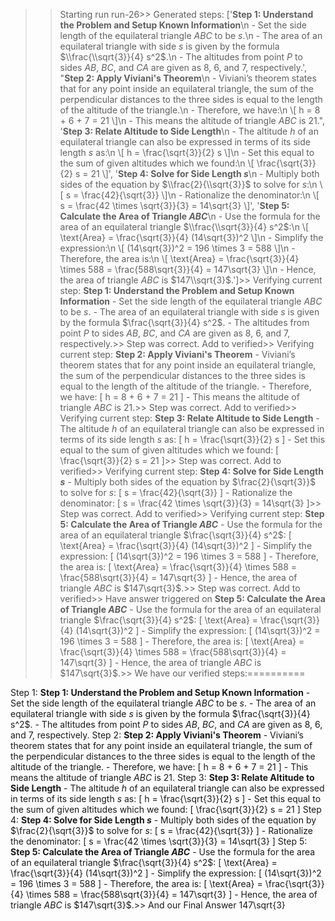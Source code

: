>> Starting run run-26>> 
Generated steps: 
['**Step 1: Understand the Problem and Setup Known Information**\n    - Set the side length of the equilateral triangle $ABC$ to be $s$.\n    - The area of an equilateral triangle with side $s$ is given by the formula $\\frac{\\sqrt{3}}{4} s^2$.\n    - The altitudes from point $P$ to sides $AB$, $BC$, and $CA$ are given as 8, 6, and 7, respectively.', "**Step 2: Apply Viviani's Theorem**\n    - Viviani’s theorem states that for any point inside an equilateral triangle, the sum of the perpendicular distances to the three sides is equal to the length of the altitude of the triangle.\n    - Therefore, we have:\n      \\[ h = 8 + 6 + 7 = 21 \\]\n    - This means the altitude of triangle $ABC$ is 21.", '**Step 3: Relate Altitude to Side Length**\n    - The altitude $h$ of an equilateral triangle can also be expressed in terms of its side length $s$ as:\n      \\[ h = \\frac{\\sqrt{3}}{2} s \\]\n    - Set this equal to the sum of given altitudes which we found:\n      \\[ \\frac{\\sqrt{3}}{2} s = 21 \\]', '**Step 4: Solve for Side Length $s$**\n    - Multiply both sides of the equation by $\\frac{2}{\\sqrt{3}}$ to solve for $s$:\n      \\[ s = \\frac{42}{\\sqrt{3}} \\]\n    - Rationalize the denominator:\n      \\[ s = \\frac{42 \\times \\sqrt{3}}{3} = 14\\sqrt{3} \\]', '**Step 5: Calculate the Area of Triangle $ABC$**\n    - Use the formula for the area of an equilateral triangle $\\frac{\\sqrt{3}}{4} s^2$:\n      \\[ \\text{Area} = \\frac{\\sqrt{3}}{4} (14\\sqrt{3})^2 \\]\n    - Simplify the expression:\n      \\[ (14\\sqrt{3})^2 = 196 \\times 3 = 588 \\]\n    - Therefore, the area is:\n      \\[ \\text{Area} = \\frac{\\sqrt{3}}{4} \\times 588 = \\frac{588\\sqrt{3}}{4} = 147\\sqrt{3} \\]\n    - Hence, the area of triangle $ABC$ is $147\\sqrt{3}$.']>> 
Verifying current step: 
**Step 1: Understand the Problem and Setup Known Information**
    - Set the side length of the equilateral triangle $ABC$ to be $s$.
    - The area of an equilateral triangle with side $s$ is given by the formula $\frac{\sqrt{3}}{4} s^2$.
    - The altitudes from point $P$ to sides $AB$, $BC$, and $CA$ are given as 8, 6, and 7, respectively.>> 
Step was correct. Add to verified>> 
Verifying current step: 
**Step 2: Apply Viviani's Theorem**
    - Viviani’s theorem states that for any point inside an equilateral triangle, the sum of the perpendicular distances to the three sides is equal to the length of the altitude of the triangle.
    - Therefore, we have:
      \[ h = 8 + 6 + 7 = 21 \]
    - This means the altitude of triangle $ABC$ is 21.>> 
Step was correct. Add to verified>> 
Verifying current step: 
**Step 3: Relate Altitude to Side Length**
    - The altitude $h$ of an equilateral triangle can also be expressed in terms of its side length $s$ as:
      \[ h = \frac{\sqrt{3}}{2} s \]
    - Set this equal to the sum of given altitudes which we found:
      \[ \frac{\sqrt{3}}{2} s = 21 \]>> 
Step was correct. Add to verified>> 
Verifying current step: 
**Step 4: Solve for Side Length $s$**
    - Multiply both sides of the equation by $\frac{2}{\sqrt{3}}$ to solve for $s$:
      \[ s = \frac{42}{\sqrt{3}} \]
    - Rationalize the denominator:
      \[ s = \frac{42 \times \sqrt{3}}{3} = 14\sqrt{3} \]>> 
Step was correct. Add to verified>> 
Verifying current step: 
**Step 5: Calculate the Area of Triangle $ABC$**
    - Use the formula for the area of an equilateral triangle $\frac{\sqrt{3}}{4} s^2$:
      \[ \text{Area} = \frac{\sqrt{3}}{4} (14\sqrt{3})^2 \]
    - Simplify the expression:
      \[ (14\sqrt{3})^2 = 196 \times 3 = 588 \]
    - Therefore, the area is:
      \[ \text{Area} = \frac{\sqrt{3}}{4} \times 588 = \frac{588\sqrt{3}}{4} = 147\sqrt{3} \]
    - Hence, the area of triangle $ABC$ is $147\sqrt{3}$.>> 
Step was correct. Add to verified>> 
Have answer triggered on **Step 5: Calculate the Area of Triangle $ABC$**
    - Use the formula for the area of an equilateral triangle $\frac{\sqrt{3}}{4} s^2$:
      \[ \text{Area} = \frac{\sqrt{3}}{4} (14\sqrt{3})^2 \]
    - Simplify the expression:
      \[ (14\sqrt{3})^2 = 196 \times 3 = 588 \]
    - Therefore, the area is:
      \[ \text{Area} = \frac{\sqrt{3}}{4} \times 588 = \frac{588\sqrt{3}}{4} = 147\sqrt{3} \]
    - Hence, the area of triangle $ABC$ is $147\sqrt{3}$.>> 
We have our verified steps:==========
>> 
Step 1:
**Step 1: Understand the Problem and Setup Known Information**
    - Set the side length of the equilateral triangle $ABC$ to be $s$.
    - The area of an equilateral triangle with side $s$ is given by the formula $\frac{\sqrt{3}}{4} s^2$.
    - The altitudes from point $P$ to sides $AB$, $BC$, and $CA$ are given as 8, 6, and 7, respectively.
Step 2:
**Step 2: Apply Viviani's Theorem**
    - Viviani’s theorem states that for any point inside an equilateral triangle, the sum of the perpendicular distances to the three sides is equal to the length of the altitude of the triangle.
    - Therefore, we have:
      \[ h = 8 + 6 + 7 = 21 \]
    - This means the altitude of triangle $ABC$ is 21.
Step 3:
**Step 3: Relate Altitude to Side Length**
    - The altitude $h$ of an equilateral triangle can also be expressed in terms of its side length $s$ as:
      \[ h = \frac{\sqrt{3}}{2} s \]
    - Set this equal to the sum of given altitudes which we found:
      \[ \frac{\sqrt{3}}{2} s = 21 \]
Step 4:
**Step 4: Solve for Side Length $s$**
    - Multiply both sides of the equation by $\frac{2}{\sqrt{3}}$ to solve for $s$:
      \[ s = \frac{42}{\sqrt{3}} \]
    - Rationalize the denominator:
      \[ s = \frac{42 \times \sqrt{3}}{3} = 14\sqrt{3} \]
Step 5:
**Step 5: Calculate the Area of Triangle $ABC$**
    - Use the formula for the area of an equilateral triangle $\frac{\sqrt{3}}{4} s^2$:
      \[ \text{Area} = \frac{\sqrt{3}}{4} (14\sqrt{3})^2 \]
    - Simplify the expression:
      \[ (14\sqrt{3})^2 = 196 \times 3 = 588 \]
    - Therefore, the area is:
      \[ \text{Area} = \frac{\sqrt{3}}{4} \times 588 = \frac{588\sqrt{3}}{4} = 147\sqrt{3} \]
    - Hence, the area of triangle $ABC$ is $147\sqrt{3}$.>> 
And our Final Answer
147\sqrt{3}